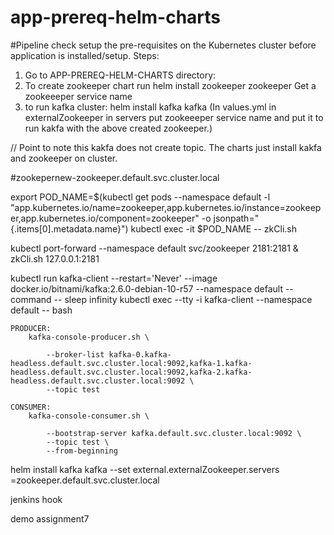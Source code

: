 # app-prereq-helm-charts
#Pipeline check
setup the pre-requisites on the Kubernetes cluster before application is installed/setup.
Steps:
1. Go to APP-PREREQ-HELM-CHARTS directory:
2. To create zookeeper chart run
helm install zookeeper zookeeper
Get a zookeeeper service name
3. to run kafka cluster:
helm install kafka kafka (In values.yml in externalZookeeper in servers put zookeeeper service name and put it to run kakfa with the above created zookeeper.)

// Point to note this kakfa does not create topic. The charts just install kakfa and zookeeper on cluster.

#zookepernew-zookeeper.default.svc.cluster.local

 export POD_NAME=$(kubectl get pods --namespace default -l "app.kubernetes.io/name=zookeeper,app.kubernetes.io/instance=zookeeper,app.kubernetes.io/component=zookeeper" -o jsonpath="{.items[0].metadata.name}")
    kubectl exec -it $POD_NAME -- zkCli.sh

kubectl port-forward --namespace default svc/zookeeper 2181:2181 &
    zkCli.sh 127.0.0.1:2181


kubectl run kafka-client --restart='Never' --image docker.io/bitnami/kafka:2.6.0-debian-10-r57 --namespace default --command -- sleep infinity
    kubectl exec --tty -i kafka-client --namespace default -- bash

    PRODUCER:
        kafka-console-producer.sh \
            
            --broker-list kafka-0.kafka-headless.default.svc.cluster.local:9092,kafka-1.kafka-headless.default.svc.cluster.local:9092,kafka-2.kafka-headless.default.svc.cluster.local:9092 \
            --topic test

    CONSUMER:
        kafka-console-consumer.sh \
            
            --bootstrap-server kafka.default.svc.cluster.local:9092 \
            --topic test \
            --from-beginning


helm install kafka kafka --set external.externalZookeeper.servers =zookeeper.default.svc.cluster.local


jenkins hook

demo assignment7